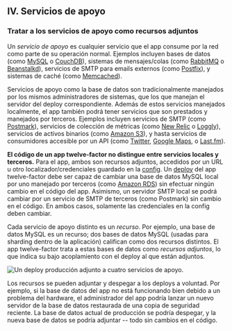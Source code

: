 ## IV. Servicios de apoyo
### Tratar a los servicios de apoyo como recursos adjuntos

Un *servicio de apoyo* es cualquier servicio que el app consume por la red como parte de su operación normal. Ejemplos incluyen bases de datos (como [MySQL](http://dev.mysql.com/) o [CouchDB](http://couchdb.apache.org/)), sistemas de mensajes/colas (como [RabbitMQ](http://www.rabbitmq.com/) o [Beanstalkd](http://kr.github.com/beanstalkd/)), servicios de SMTP para emails externos (como [Postfix](http://www.postfix.org/)), y sistemas de caché (como [Memcached](http://memcached.org/)).

Servicios de apoyo como la base de datos son tradicionalmente manejados por los mismos administradores de sistemas, que los que manejan el servidor del deploy correspondiente. Además de estos servicios manejados localmente, el app también podrá tener servicios que son prestados y manejados por terceros. Ejemplos incluyen servicios de SMTP (como [Postmark](http://postmarkapp.com/)), servicios de colección de métricas (como [New Relic](http://newrelic.com/) o [Loggly](http://www.loggly.com/)), servicios de activos binarios (como [Amazon S3](http://aws.amazon.com/s3/)), y hasta servicios de consumidores accesible por un API (como [Twitter](http://dev.twitter.com/), [Google Maps](http://code.google.com/apis/maps/index.html), o [Last.fm](http://www.last.fm/api)).

**El código de un app twelve-factor no distingue entre servicios locales y terceros.** Para el app, ambos son recursos adjuntos, accedidos por un URL u otro localizador/credenciales guardado en la [config](./config). Un [deploy](./codebase) del app twelve-factor debe ser capaz de cambiar una base de datos MySQL local por uno manejado por terceros (como [Amazon RDS](http://aws.amazon.com/rds/)) sin efectuar ningún cambio en el código del app. Asimismo, un servidor SMTP local se podrá cambiar por un servicio de SMTP de terceros (como Postmark) sin cambio en el código. En ambos casos, solamente las credenciales en la config deben cambiar.

Cada servicio de apoyo distinto es un *recurso*. Por ejemplo, una base de datos MySQL es un recurso; dos bases de datos MySQL (usadas para sharding dentro de la aplicación) califican como dos recursos distintos. El app twelve-factor trata a estas bases de datos como *recursos adjuntos*, lo que indica su bajo acoplamiento con el deploy al que están adjuntos.

<img src="/images/attached-resources.png" class="full" alt="Un deploy producción adjunto a cuatro servicios de apoyo." />

Los recursos se pueden adjuntar y despegar a los deploys a voluntad. Por ejemplo, si la base de datos del app no está funcionando bien debido a un problema del hardware, el administrador del app podría lanzar un nuevo servidor de la base de datos restaurada de una copia de seguridad reciente. La base de datos actual de producción se podría despegar, y la nueva base de datos se podría adjuntar -- todo sin cambios en el código.
